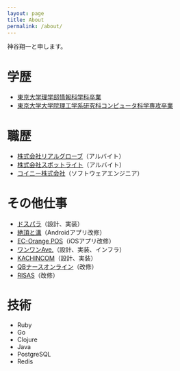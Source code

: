 ```yaml
---
layout: page
title: About
permalink: /about/
---
```


神谷翔一と申します。

# 学歴

- [東京大学理学部情報科学科卒業](http://www.is.s.u-tokyo.ac.jp/)
- [東京大学大学院理工学系研究科コンピュータ科学専攻卒業](http://www.i.u-tokyo.ac.jp/)

# 職歴

- [株式会社リアルグローブ](http://realglobe.jp/)（アルバイト）
- [株式会社スポットライト](http://www.smapo.jp/)（アルバイト）
- [コイニー株式会社](http://coiney.com/)（ソフトウェアエンジニア）

# その他仕事

- [ドスパラ](https://play.google.com/store/apps/details?id=jp.co.dospara.djm.sp2)（設計、実装）
- [絶頂と溝](http://www.zeccho.jp/)（Androidアプリ改修）
- [EC-Orange POS](http://ec-cube.ec-orange.jp/pos/)（iOSアプリ改修）
- [ワンワンAve.](https://www.wanwan-ave.com)（設計、実装、インフラ）
- [KACHINCOM](http://www.cachincom.com/)（設計、実装）
- [QBナースオンライン](https://qbnurse-online.com/)（改修）
- [RISAS](http://risas.jp)（改修）

# 技術

- Ruby
- Go
- Clojure
- Java
- PostgreSQL
- Redis
